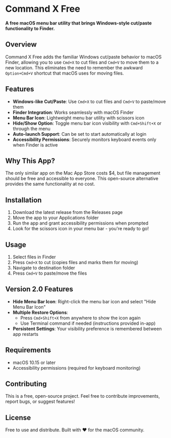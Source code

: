 # Command X Free

**A free macOS menu bar utility that brings Windows-style cut/paste functionality to Finder.**

## Overview

Command X Free adds the familiar Windows cut/paste behavior to macOS Finder, allowing you to use `Cmd+X` to cut files and `Cmd+V` to move them to a new location. This eliminates the need to remember the awkward `Option+Cmd+V` shortcut that macOS uses for moving files.

## Features

- **Windows-like Cut/Paste**: Use `Cmd+X` to cut files and `Cmd+V` to paste/move them
- **Finder Integration**: Works seamlessly with macOS Finder
- **Menu Bar Icon**: Lightweight menu bar utility with scissors icon
- **Hide/Show Option**: Toggle menu bar icon visibility with `Cmd+Shift+X` or through the menu
- **Auto-launch Support**: Can be set to start automatically at login
- **Accessibility Permissions**: Securely monitors keyboard events only when Finder is active

## Why This App?

The only similar app on the Mac App Store costs $4, but file management should be free and accessible to everyone. This open-source alternative provides the same functionality at no cost.

## Installation

1. Download the latest release from the Releases page
2. Move the app to your Applications folder
3. Run the app and grant accessibility permissions when prompted
4. Look for the scissors icon in your menu bar - you're ready to go!

## Usage

1. Select files in Finder
2. Press `Cmd+X` to cut (copies files and marks them for moving)
3. Navigate to destination folder
4. Press `Cmd+V` to paste/move the files

## Version 2.0 Features

- **Hide Menu Bar Icon**: Right-click the menu bar icon and select "Hide Menu Bar Icon"
- **Multiple Restore Options**:
  - Press `Cmd+Shift+X` from anywhere to show the icon again
  - Use Terminal command if needed (instructions provided in-app)
- **Persistent Settings**: Your visibility preference is remembered between app restarts

## Requirements

- macOS 10.15 or later
- Accessibility permissions (required for keyboard monitoring)

## Contributing

This is a free, open-source project. Feel free to contribute improvements, report bugs, or suggest features!

## License

Free to use and distribute. Built with ❤️ for the macOS community.

